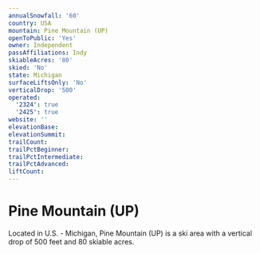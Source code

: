 ```yaml
---
annualSnowfall: '60'
country: USA
mountain: Pine Mountain (UP)
openToPublic: 'Yes'
owner: Independent
passAffiliations: Indy
skiableAcres: '80'
skied: 'No'
state: Michigan
surfaceLiftsOnly: 'No'
verticalDrop: '500'
operated:
  '2324': true
  '2425': true
website: ''
elevationBase:
elevationSummit:
trailCount:
trailPctBeginner:
trailPctIntermediate:
trailPctAdvanced:
liftCount:
---
```



# Pine Mountain (UP)

Located in U.S. - Michigan, Pine Mountain (UP) is a ski area with a vertical drop of 500 feet and 80 skiable acres.
